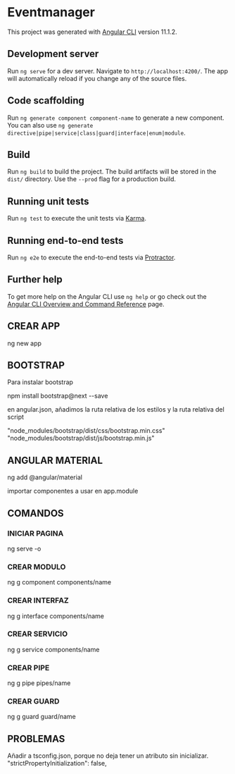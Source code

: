 # Eventmanager

This project was generated with [Angular CLI](https://github.com/angular/angular-cli) version 11.1.2.

## Development server

Run `ng serve` for a dev server. Navigate to `http://localhost:4200/`. The app will automatically reload if you change any of the source files.

## Code scaffolding

Run `ng generate component component-name` to generate a new component. You can also use `ng generate directive|pipe|service|class|guard|interface|enum|module`.

## Build

Run `ng build` to build the project. The build artifacts will be stored in the `dist/` directory. Use the `--prod` flag for a production build.

## Running unit tests

Run `ng test` to execute the unit tests via [Karma](https://karma-runner.github.io).

## Running end-to-end tests

Run `ng e2e` to execute the end-to-end tests via [Protractor](http://www.protractortest.org/).

## Further help

To get more help on the Angular CLI use `ng help` or go check out the [Angular CLI Overview and Command Reference](https://angular.io/cli) page.


## CREAR APP

ng new app

## BOOTSTRAP

Para instalar bootstrap

npm install bootstrap@next --save

en angular.json, añadimos la ruta relativa de los estilos y la ruta relativa del script

"node_modules/bootstrap/dist/css/bootstrap.min.css"
"node_modules/bootstrap/dist/js/bootstrap.min.js"

## ANGULAR MATERIAL

ng add @angular/material

importar componentes a usar en app.module

## COMANDOS

### INICIAR PAGINA

ng serve -o

### CREAR MODULO

ng g component components/name

### CREAR INTERFAZ

ng g interface components/name

### CREAR SERVICIO

ng g service components/name

### CREAR PIPE

ng g pipe pipes/name

### CREAR GUARD

ng g guard guard/name


## PROBLEMAS

Añadir a tsconfig.json, porque no deja tener un atributo sin inicializar.
"strictPropertyInitialization": false,